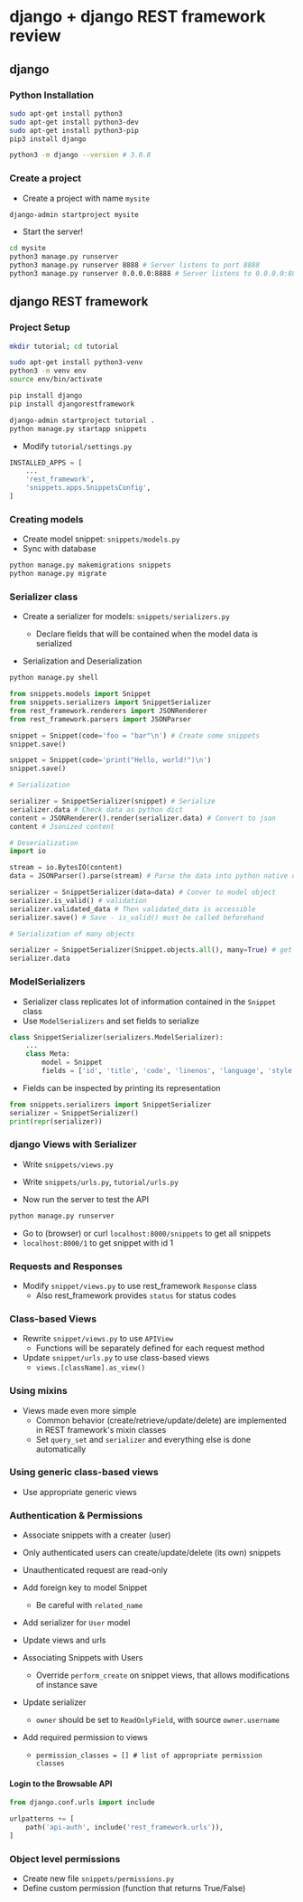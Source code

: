 # django + django REST framework review

## django

### Python Installation

```bash
sudo apt-get install python3
sudo apt-get install python3-dev
sudo apt-get install python3-pip
pip3 install django
```

```bash
python3 -m django --version # 3.0.8
```

### Create a project

- Create a project with name `mysite`

```bash
django-admin startproject mysite
```

- Start the server!

```bash
cd mysite
python3 manage.py runserver
python3 manage.py runserver 8888 # Server listens to port 8888
python3 manage.py runserver 0.0.0.0:8888 # Server listens to 0.0.0.0:8888
```

## django REST framework

### Project Setup

```bash
mkdir tutorial; cd tutorial

sudo apt-get install python3-venv
python3 -m venv env
source env/bin/activate

pip install django
pip install djangorestframework

django-admin startproject tutorial .
python manage.py startapp snippets
```

- Modify `tutorial/settings.py`

```python
INSTALLED_APPS = [
    ...
    'rest_framework',
    'snippets.apps.SnippetsConfig',
]
```

### Creating models

- Create model snippet: `snippets/models.py`
- Sync with database

```bash
python manage.py makemigrations snippets
python manage.py migrate
```

### Serializer class

- Create a serializer for models: `snippets/serializers.py`

  - Declare fields that will be contained when the model data is serialized

- Serialization and Deserialization

```bash
python manage.py shell
```

```python
from snippets.models import Snippet
from snippets.serializers import SnippetSerializer
from rest_framework.renderers import JSONRenderer
from rest_framework.parsers import JSONParser

snippet = Snippet(code='foo = "bar"\n') # Create some snippets
snippet.save()

snippet = Snippet(code='print("Hello, world!")\n')
snippet.save()

# Serialization

serializer = SnippetSerializer(snippet) # Serialize
serializer.data # Check data as python dict
content = JSONRenderer().render(serializer.data) # Convert to json
content # Jsonized content

# Deserialization
import io

stream = io.BytesIO(content)
data = JSONParser().parse(stream) # Parse the data into python native data type

serializer = SnippetSerializer(data=data) # Conver to model object
serializer.is_valid() # validation
serializer.validated_data # Then validated_data is accessible
serializer.save() # Save - is_valid() must be called beforehand

# Serialization of many objects

serializer = SnippetSerializer(Snippet.objects.all(), many=True) # get all objects
serializer.data
```

### ModelSerializers

- Serializer class replicates lot of information contained in the `Snippet` class
- Use `ModelSerializers` and set fields to serialize

```python
class SnippetSerializer(serializers.ModelSerializer):
    ...
    class Meta:
        model = Snippet
        fields = ['id', 'title', 'code', 'linenos', 'language', 'style']
```

- Fields can be inspected by printing its representation

```python
from snippets.serializers import SnippetSerializer
serializer = SnippetSerializer()
print(repr(serializer))
```

### django Views with Serializer

- Write `snippets/views.py`
- Write `snippets/urls.py`, `tutorial/urls.py`

- Now run the server to test the API

```bash
python manage.py runserver
```

- Go to (browser) or curl `localhost:8000/snippets` to get all snippets
- `localhost:8000/1` to get snippet with id 1

### Requests and Responses

- Modify `snippet/views.py` to use rest_framework `Response` class
  - Also rest_framework provides `status` for status codes

### Class-based Views

- Rewrite `snippet/views.py` to use `APIView`
  - Functions will be separately defined for each request method
- Update `snippet/urls.py` to use class-based views
  - `views.[className].as_view()`

### Using mixins

- Views made even more simple
  - Common behavior (create/retrieve/update/delete) are implemented in REST framework's mixin classes
  - Set `query_set` and `serializer` and everything else is done automatically

### Using generic class-based views

- Use appropriate generic views

### Authentication & Permissions

- Associate snippets with a creater (user)
- Only authenticated users can create/update/delete (its own) snippets
- Unauthenticated request are read-only

- Add foreign key to model Snippet
  - Be careful with `related_name`
- Add serializer for `User` model
- Update views and urls

- Associating Snippets with Users

  - Override `perform_create` on snippet views, that allows modifications of instance save

- Update serializer

  - `owner` should be set to `ReadOnlyField`, with source `owner.username`

- Add required permission to views
  - `permission_classes = [] # list of appropriate permission classes`

#### Login to the Browsable API

```python
from django.conf.urls import include

urlpatterns += [
    path('api-auth', include('rest_framework.urls')),
]
```

### Object level permissions

- Create new file `snippets/permissions.py`
- Define custom permission (function that returns True/False)
